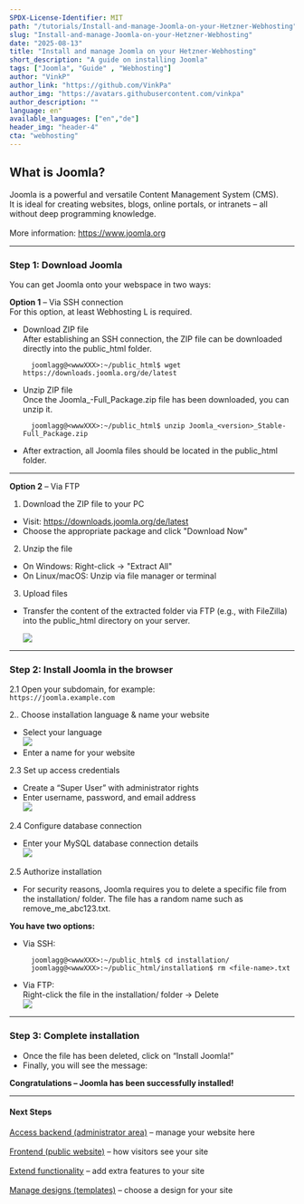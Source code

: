 ```yaml
---
SPDX-License-Identifier: MIT
path: "/tutorials/Install-and-manage-Joomla-on-your-Hetzner-Webhosting"
slug: "Install-and-manage-Joomla-on-your-Hetzner-Webhosting"
date: "2025-08-13"
title: "Install and manage Joomla on your Hetzner-Webhosting"
short_description: "A guide on installing Joomla"
tags: ["Joomla", "Guide" , "Webhosting"]
author: "VinkP"
author_link: "https://github.com/VinkPa"
author_img: "https://avatars.githubusercontent.com/vinkpa"
author_description: ""
language: en"
available_languages: ["en","de"]
header_img: "header-4"
cta: "webhosting"
---
```


## What is Joomla?

Joomla is a powerful and versatile Content Management System (CMS).  
It is ideal for creating websites, blogs, online portals, or intranets – all without deep programming knowledge.  
<br/> More information: https://www.joomla.org

---

### Step 1: Download Joomla

You can get Joomla onto your webspace in two ways:

**Option 1** – Via SSH connection  
    For this option, at least Webhosting L is required.

- Download ZIP file  
        After establishing an SSH connection, the ZIP file can be downloaded directly into the public_html folder.

        joomlagg@<wwwXXX>:~/public_html$ wget https://downloads.joomla.org/de/latest

- Unzip ZIP file  
        Once the Joomla_<version>-Full_Package.zip file has been downloaded, you can unzip it.

        joomlagg@<wwwXXX>:~/public_html$ unzip Joomla_<version>_Stable-Full_Package.zip

- After extraction, all Joomla files should be located in the public_html folder.

---

**Option 2** – Via FTP

1. Download the ZIP file to your PC  
- Visit: https://downloads.joomla.org/de/latest  
- Choose the appropriate package and click "Download Now"  

2. Unzip the file  
- On Windows: Right-click → "Extract All"  
- On Linux/macOS: Unzip via file manager or terminal  

3. Upload files  
- Transfer the content of the extracted folder via FTP (e.g., with FileZilla) into the public_html directory on your server.  

    ![](/images/joomla-hochladen-joomla.png)

---

### Step 2: Install Joomla in the browser

2.1 Open your subdomain, for example:  
    `https://joomla.example.com`

2.. Choose installation language & name your website  
- Select your language  
    ![](/images/joomla-sprache-waehlen.png) 
- Enter a name for your website  

2.3 Set up access credentials  
- Create a “Super User” with administrator rights  
- Enter username, password, and email address  
  ![](/images/joomla-zugang-anlegen.png)

2.4 Configure database connection  
- Enter your MySQL database connection details  
 ![](/images/joomla-mysql.png)

2.5 Authorize installation  
- For security reasons, Joomla requires you to delete a specific file from the installation/ folder. The file has a random name such as remove_me_abc123.txt.

**You have two options:**

- Via SSH:  
    
        joomlagg@<wwwXXX>:~/public_html$ cd installation/
        joomlagg@<wwwXXX>:~/public_html/installation$ rm <file-name>.txt

- Via FTP:  
Right-click the file in the installation/ folder → Delete  
![](/images/joomla-per-ftp.png)

---

### Step 3: Complete installation
- Once the file has been deleted, click on “Install Joomla!”  
- Finally, you will see the message:  

**Congratulations – Joomla has been successfully installed!**

---

#### Next Steps

[Access backend (administrator area)](https://joomla.example.com/administrator) – manage your website here <br/>  
[Frontend (public website)](https://joomla.example.com) – how visitors see your site <br/>  
[Extend functionality](https://extensions.joomla.org) – add extra features to your site <br/>  
[Manage designs (templates)](https://extensions.joomla.org/category/templates/) – choose a design for your site <br/>  
